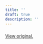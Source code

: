 ```yaml
---
title: ''
draft: true
description: ''
---
```


###

[View original.](https://medium.com/p/3b09a9b3bef1)
